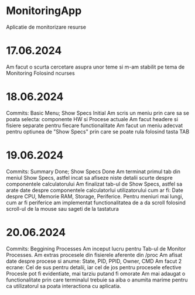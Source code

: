 # MonitoringApp
Aplicatie de monitorizare resurse
# 17.06.2024
Am facut o scurta cercetare asupra unor teme si m-am stabilit pe tema de Monitoring Folosind ncurses
# 18.06.2024
Commits: Basic Menu; Show Specs Initial
Am scris un meniu prin care sa se poata selecta: componente HW si Procese actuale
Am facut headere si fisiere separate pentru fiecare functionalitate
Am facut un meniu adecvat pentru optiunea de "Show Specs" prin care se poate rula folosind tasta TAB
# 19.06.2024
Commits: Summary Done; Show Specs Done
Am terminat primul tab din meniul Show Specs, astfel incat sa afiseze niste detalii scurte despre componentele calculatorului
Am finalizat tab-ul de Show Specs, astfel sa arate date despre componentele calculatorlui utilizatorului cum ar fi: 
Date despre CPU, Memorie RAM, Storage, Periferice.
Pentru meniuri mai lungi, cum ar fi periferice am implementat functionalitatea de a da scroll folosind scroll-ul de la mouse sau sageti de la tastatura

# 20.06.2024
Commits: Beggining Processes
Am inceput lucru pentru Tab-ul de Monitor Processes.
Am extras procesele din fisierele aferente din /proc
Am afisat date despre procese si anume: State, PID, PPID, Owner, CMD
Am facut 2 ecrane: Cel de sus pentru detalii, iar cel de jos pentru procesele efective
Procesle pot fi evidentiate, mai tarziu putand fi omorate
Am mai adaugat o functionalitate prin care terminalul trebuie sa aiba o anumita marime pentru ca utilizatorul sa poata interactiona cu aplicatia.
